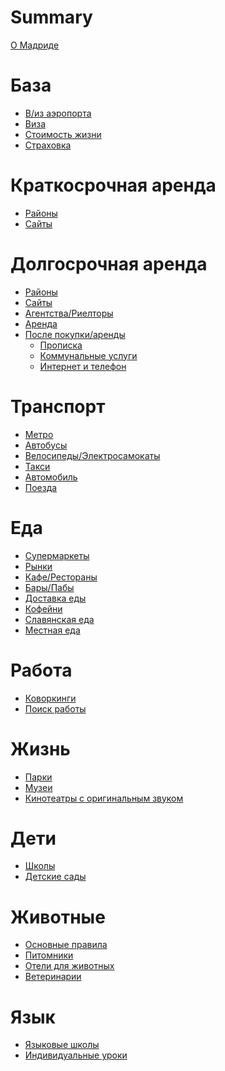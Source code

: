# Summary

[О Мадриде](base/about.md)

# База
- [В/из аэропорта]()
- [Виза]()
- [Стоимость жизни]()
- [Страховка]()

# Краткосрочная аренда
- [Районы]()
- [Сайты]()

# Долгосрочная аренда
- [Районы]()
- [Сайты]()
- [Агентства/Риелторы]()
- [Аренда]()
- [После покупки/аренды]()
  - [Прописка]()
  - [Коммунальные услуги]()
  - [Интернет и телефон]()

# Транспорт
- [Метро]()
- [Автобусы]()
- [Велосипеды/Электросамокаты]()
- [Такси]()
- [Автомобиль]()
- [Поезда]()

# Еда
- [Супермаркеты]()
- [Рынки]()
- [Кафе/Рестораны]()
- [Бары/Пабы]()
- [Доставка еды]()
- [Кофейни]()
- [Славянская еда]()
- [Местная еда]()

# Работа
- [Коворкинги]()
- [Поиск работы]()

# Жизнь
- [Парки]()
- [Музеи]()
- [Кинотеатры с оригинальным звуком]()

# Дети
- [Школы]()
- [Детские сады]()

# Животные
- [Основные правила]()
- [Питомники]()
- [Отели для животных]()
- [Ветеринарии]()

# Язык
- [Языковые школы]()
- [Индивидуальные уроки]()
